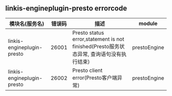 ## linkis-engineplugin-presto errorcode


| 模块名(服务名) | 错误码   | 描述 | module|
| -------- |-------| ---- |-----|
|linkis-engineplugin-presto| 26001 |Presto status error,statement is not finished(Presto服务状态异常, 查询语句没有执行结束)|prestoEngine|
|linkis-engineplugin-presto| 26002 |Presto client error(Presto客户端异常)|prestoEngine|


